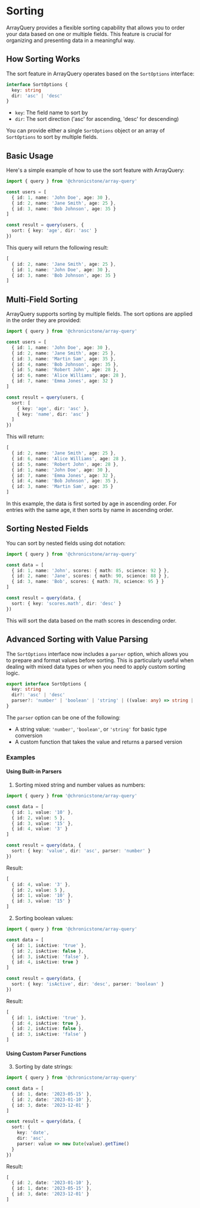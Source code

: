 # Sorting

ArrayQuery provides a flexible sorting capability that allows you to order your data based on one or multiple fields. This feature is crucial for organizing and presenting data in a meaningful way.

## How Sorting Works

The sort feature in ArrayQuery operates based on the `SortOptions` interface:

```ts twoslash
interface SortOptions {
  key: string
  dir: 'asc' | 'desc'
}
```

- `key`: The field name to sort by
- `dir`: The sort direction ('asc' for ascending, 'desc' for descending)

You can provide either a single `SortOptions` object or an array of `SortOptions` to sort by multiple fields.

## Basic Usage

Here's a simple example of how to use the sort feature with ArrayQuery:

```ts twoslash
import { query } from '@chronicstone/array-query'

const users = [
  { id: 1, name: 'John Doe', age: 30 },
  { id: 2, name: 'Jane Smith', age: 25 },
  { id: 3, name: 'Bob Johnson', age: 35 }
]

const result = query(users, {
  sort: { key: 'age', dir: 'asc' }
})
```

This query will return the following result:

```ts twoslash
[
  { id: 2, name: 'Jane Smith', age: 25 },
  { id: 1, name: 'John Doe', age: 30 },
  { id: 3, name: 'Bob Johnson', age: 35 }
]
```

## Multi-Field Sorting

ArrayQuery supports sorting by multiple fields. The sort options are applied in the order they are provided:

```ts twoslash
import { query } from '@chronicstone/array-query'

const users = [
  { id: 1, name: 'John Doe', age: 30 },
  { id: 2, name: 'Jane Smith', age: 25 },
  { id: 3, name: 'Martin Sam', age: 35 },
  { id: 4, name: 'Bob Johnson', age: 35 },
  { id: 5, name: 'Robert John', age: 28 },
  { id: 6, name: 'Alice Williams', age: 28 },
  { id: 7, name: 'Emma Jones', age: 32 }
]

const result = query(users, {
  sort: [
    { key: 'age', dir: 'asc' },
    { key: 'name', dir: 'asc' }
  ]
})
```

This will return:

```ts twoslash
[
  { id: 2, name: 'Jane Smith', age: 25 },
  { id: 6, name: 'Alice Williams', age: 28 },
  { id: 5, name: 'Robert John', age: 28 },
  { id: 1, name: 'John Doe', age: 30 },
  { id: 7, name: 'Emma Jones', age: 32 },
  { id: 4, name: 'Bob Johnson', age: 35 },
  { id: 3, name: 'Martin Sam', age: 35 }
]
```

In this example, the data is first sorted by age in ascending order. For entries with the same age, it then sorts by name in ascending order.

## Sorting Nested Fields

You can sort by nested fields using dot notation:

```ts twoslash
import { query } from '@chronicstone/array-query'

const data = [
  { id: 1, name: 'John', scores: { math: 85, science: 92 } },
  { id: 2, name: 'Jane', scores: { math: 90, science: 88 } },
  { id: 3, name: 'Bob', scores: { math: 78, science: 95 } }
]

const result = query(data, {
  sort: { key: 'scores.math', dir: 'desc' }
})
```

This will sort the data based on the math scores in descending order.

## Advanced Sorting with Value Parsing

The `SortOptions` interface now includes a `parser` option, which allows you to prepare and format values before sorting. This is particularly useful when dealing with mixed data types or when you need to apply custom sorting logic.

```typescript
export interface SortOptions {
  key: string
  dir?: 'asc' | 'desc'
  parser?: 'number' | 'boolean' | 'string' | ((value: any) => string | number | boolean | null | undefined)
}
```

The `parser` option can be one of the following:

- A string value: `'number'`, `'boolean'`, or `'string'` for basic type conversion
- A custom function that takes the value and returns a parsed version

### Examples

#### Using Built-in Parsers

1. Sorting mixed string and number values as numbers:

```ts twoslash
import { query } from '@chronicstone/array-query'

const data = [
  { id: 1, value: '10' },
  { id: 2, value: 5 },
  { id: 3, value: '15' },
  { id: 4, value: '3' }
]

const result = query(data, {
  sort: { key: 'value', dir: 'asc', parser: 'number' }
})
```

Result:
```ts twoslash
[
  { id: 4, value: '3' },
  { id: 2, value: 5 },
  { id: 1, value: '10' },
  { id: 3, value: '15' }
]
```

2. Sorting boolean values:

```ts twoslash
import { query } from '@chronicstone/array-query'

const data = [
  { id: 1, isActive: 'true' },
  { id: 2, isActive: false },
  { id: 3, isActive: 'false' },
  { id: 4, isActive: true }
]

const result = query(data, {
  sort: { key: 'isActive', dir: 'desc', parser: 'boolean' }
})
```

Result:
```ts twoslash
[
  { id: 1, isActive: 'true' },
  { id: 4, isActive: true },
  { id: 2, isActive: false },
  { id: 3, isActive: 'false' }
]
```

#### Using Custom Parser Functions

3. Sorting by date strings:

```ts twoslash
import { query } from '@chronicstone/array-query'

const data = [
  { id: 1, date: '2023-05-15' },
  { id: 2, date: '2023-01-10' },
  { id: 3, date: '2023-12-01' }
]

const result = query(data, {
  sort: {
    key: 'date',
    dir: 'asc',
    parser: value => new Date(value).getTime()
  }
})
```

Result:
```ts twoslash
[
  { id: 2, date: '2023-01-10' },
  { id: 1, date: '2023-05-15' },
  { id: 3, date: '2023-12-01' }
]
```
